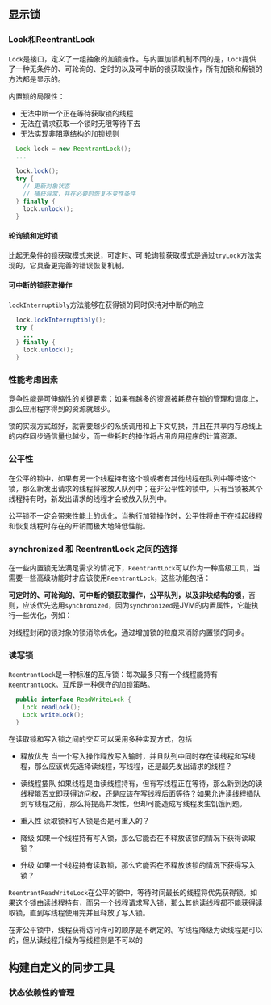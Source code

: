 ## 显示锁
### Lock和ReentrantLock
`Lock`是接口，定义了一组抽象的加锁操作。与内置加锁机制不同的是，`Lock`提供了一种无条件的、可轮询的、定时的以及可中断的锁获取操作，所有加锁和解锁的方法都是显示的。

内置锁的局限性：
- 无法中断一个正在等待获取锁的线程
- 无法在请求获取一个锁时无限等待下去
- 无法实现非阻塞结构的加锁规则

```java
  Lock lock = new ReentrantLock();
  ...
  
  lock.lock();
  try {
    // 更新对象状态
    // 捕获异常，并在必要时恢复不变性条件
  } finally {
    lock.unlock();
  }
```

#### 轮询锁和定时锁
比起无条件的锁获取模式来说，可定时、可 轮询锁获取模式是通过`tryLock`方法实现的，它具备更完善的错误恢复机制。

#### 可中断的锁获取操作
`lockInterruptibly`方法能够在获得锁的同时保持对中断的响应
```java
  lock.lockInterruptibly();
  try {
    ...
  } finally {
    lock.unlock();
  }
```

### 性能考虑因素
竞争性能是可伸缩性的关键要素：如果有越多的资源被耗费在锁的管理和调度上，那么应用程序得到的资源就越少。

锁的实现方式越好，就需要越少的系统调用和上下文切换，并且在共享内存总线上的内存同步通信量也越少，而一些耗时的操作将占用应用程序的计算资源。

### 公平性
在公平的锁中，如果有另一个线程持有这个锁或者有其他线程在队列中等待这个锁，那么新发出请求的线程将被放入队列中；在非公平性的锁中，只有当锁被某个线程持有时，新发出请求的线程才会被放入队列中。

公平锁不一定会带来性能上的优化，当执行加锁操作时，公平性将由于在挂起线程和恢复线程时存在的开销而极大地降低性能。

### synchronized 和 ReentrantLock 之间的选择
在一些内置锁无法满足需求的情况下，`ReentrantLock`可以作为一种高级工具，当需要一些高级功能时才应该使用`ReentrantLock`，这些功能包括：

**可定时的、可轮询的、可中断的锁获取操作，公平队列，以及非块结构的锁**，否则，应该优先选用`synchronized`，因为`synchronized`是JVM的内置属性，它能执行一些优化，例如：

对线程封闭的锁对象的锁消除优化，通过增加锁的粒度来消除内置锁的同步。

### 读写锁
`ReentrantLock`是一种标准的互斥锁：每次最多只有一个线程能持有`ReentrantLock`。互斥是一种保守的加锁策略。
```java
  public interface ReadWriteLock {
    Lock readLock();
    Lock writeLock();
  }
```

在读取锁和写入锁之间的交互可以采用多种实现方式，包括

- 释放优先
  当一个写入操作释放写入输时，并且队列中同时存在读线程和写线程，那么应该优先选择读线程，写线程，还是最先发出请求的线程？
  
- 读线程插队
  如果线程是由读线程持有，但有写线程正在等待，那么新到达的读线程能否立即获得访问权，还是应该在写线程后面等待？如果允许读线程插队到写线程之前，那么将提高并发性，但却可能造成写线程发生饥饿问题。
  
- 重入性
  读取锁和写入锁是否是可重入的？
  
- 降级
  如果一个线程持有写入锁，那么它能否在不释放该锁的情况下获得读取锁？
  
- 升级
  如果一个线程持有读取锁，那么它能否在不释放该锁的情况下获得写入锁？

`ReentrantReadWriteLock`在公平的锁中，等待时间最长的线程将优先获得锁。如果这个锁由读线程持有，而另一个线程请求写入锁，那么其他读线程都不能获得读取锁，直到写线程使用完并且释放了写入锁。

在非公平锁中，线程获得访问许可的顺序是不确定的。写线程降级为读线程是可以的，但从读线程升级为写线程则是不可以的

## 构建自定义的同步工具
### 状态依赖性的管理
